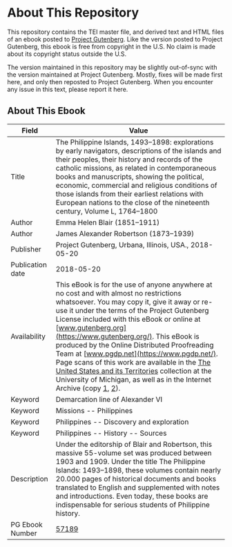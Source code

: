 # About This Repository

This repository contains the TEI master file, and derived text and HTML files of an ebook posted to [Project Gutenberg](https://www.gutenberg.org/). Like the version posted to Project Gutenberg, this ebook is free from copyright in the U.S. No claim is made about its copyright status outside the U.S.

The version maintained in this repository may be slightly out-of-sync with the version maintained at Project Gutenberg. Mostly, fixes will be made first here, and only then reposted to Project Gutenberg. When you encounter any issue in this text, please report it here.

## About This Ebook

| Field | Value |
| ----- | ----- |
| Title | The Philippine Islands, 1493–1898: explorations by early navigators, descriptions of the islands and their peoples, their history and records of the catholic missions, as related in contemporaneous books and manuscripts, showing the political, economic, commercial and religious conditions of those islands from their earliest relations with European nations to the close of the nineteenth century, Volume L, 1764–1800 |
| Author | Emma Helen Blair (1851–1911) |
| Author | James Alexander Robertson (1873–1939) |
| Publisher | Project Gutenberg, Urbana, Illinois, USA., 2018-05-20 |
| Publication date | 2018-05-20 |
| Availability | This eBook is for the use of anyone anywhere at no cost and with almost no restrictions whatsoever. You may copy it, give it away or re-use it under the terms of the Project Gutenberg License included with this eBook or online at [www.gutenberg.org](https://www.gutenberg.org/). This eBook is produced by the Online Distributed Proofreading Team at [www.pgdp.net](https://www.pgdp.net/). Page scans of this work are available in the [The United States and its Territories](https://name.umdl.umich.edu/afk2830.0001.050) collection at the University of Michigan, as well as in the Internet Archive (copy [1](https://archive.org/details/philippineisland50blai), [2](https://archive.org/details/philippineislan92bourgoog)). |
| Keyword | Demarcation line of Alexander VI |
| Keyword | Missions -- Philippines |
| Keyword | Philippines -- Discovery and exploration |
| Keyword | Philippines -- History -- Sources |
| Description | Under the editorship of Blair and Robertson, this massive 55-volume set was produced between 1903 and 1909. Under the title The Philippine Islands: 1493–1898, these volumes contain nearly 20.000 pages of historical documents and books translated to English and supplemented with notes and introductions. Even today, these books are indispensable for serious students of Philippine history. |
| PG Ebook Number | [57189](https://www.gutenberg.org/ebooks/57189) |
